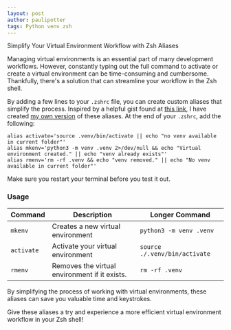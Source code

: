 ```yaml
---
layout: post
author: paulipotter
tags: Python venv zsh
---
```

Simplify Your Virtual Environment Workflow with Zsh Aliases

Managing virtual environments is an essential part of many development workflows. However, constantly typing out the full command to activate or create a virtual environment can be time-consuming and cumbersome. Thankfully, there's a solution that can streamline your workflow in the Zsh shell.

By adding a few lines to your `.zshrc` file, you can create custom aliases that simplify the process. Inspired by a helpful gist found at [this link](https://gist.github.com/haridas/4966347), I have created [my own version](https://gist.github.com/paulipotter/3d4fe8b17ec18faad1336fbcdcc10e66) of these aliases. At the end of your `.zshrc`, add the following:
```shell
alias activate='source .venv/bin/activate || echo "no venv available in current folder"'
alias mkenv='python3 -m venv .venv 2>/dev/null && echo "Virtual environment created." || echo "venv already exists"'
alias rmenv='rm -rf .venv && echo "venv removed." || echo "No venv available in current folder"'
```
Make sure you restart your terminal before you test it out.

### Usage

| Command | Description | Longer Command |
|---|---|---|
| `mkenv` | Creates a new virtual environment | `python3 -m venv .venv` |
| `activate` | Activate your virtual environment | `source ./.venv/bin/activate`|
| `rmenv` | Removes the virtual environment if it exists. | `rm -rf .venv` |

By simplifying the process of working with virtual environments, these aliases can save you valuable time and keystrokes.

Give these aliases a try and experience a more efficient virtual environment workflow in your Zsh shell!
